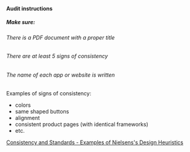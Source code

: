 #### Audit instructions

##### Make sure: 

###### There is a PDF document with a proper title
###### There are at least 5 signs of consistency
###### The name of each app or website is written

Examples of signs of consistency: 

- colors
- same shaped buttons
- alignment
- consistent product pages (with identical frameworks)
- etc.

[Consistency and Standards - Examples of Nielsens's Design Heuristics](https://medium.com/@gregoralbrecht/consistency-and-standards-nielsens-design-heuristic-explained-ac91f450fd8)